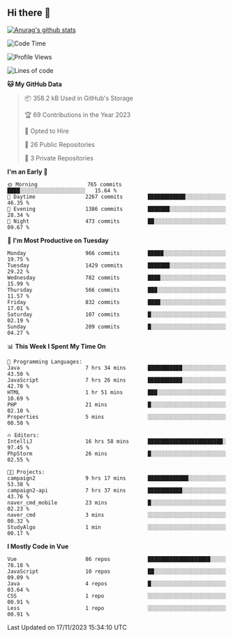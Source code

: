 ## Hi there 👋

[![Anurag's github stats](https://github-readme-stats.vercel.app/api?username=Songwonseok)](https://github.com/anuraghazra/github-readme-stats)



<!--START_SECTION:waka-->
![Code Time](http://img.shields.io/badge/Code%20Time-2%2C553%20hrs%2026%20mins-blue)

![Profile Views](http://img.shields.io/badge/Profile%20Views-0-blue)

![Lines of code](https://img.shields.io/badge/From%20Hello%20World%20I%27ve%20Written-34.8%20million%20lines%20of%20code-blue)

**🐱 My GitHub Data** 

> 📦 358.2 kB Used in GitHub's Storage 
 > 
> 🏆 69 Contributions in the Year 2023
 > 
> 💼 Opted to Hire
 > 
> 📜 26 Public Repositories 
 > 
> 🔑 3 Private Repositories 
 > 
**I'm an Early 🐤** 

```text
🌞 Morning                765 commits         ████░░░░░░░░░░░░░░░░░░░░░   15.64 % 
🌆 Daytime                2267 commits        ████████████░░░░░░░░░░░░░   46.35 % 
🌃 Evening                1386 commits        ███████░░░░░░░░░░░░░░░░░░   28.34 % 
🌙 Night                  473 commits         ██░░░░░░░░░░░░░░░░░░░░░░░   09.67 % 
```
📅 **I'm Most Productive on Tuesday** 

```text
Monday                   966 commits         █████░░░░░░░░░░░░░░░░░░░░   19.75 % 
Tuesday                  1429 commits        ███████░░░░░░░░░░░░░░░░░░   29.22 % 
Wednesday                782 commits         ████░░░░░░░░░░░░░░░░░░░░░   15.99 % 
Thursday                 566 commits         ███░░░░░░░░░░░░░░░░░░░░░░   11.57 % 
Friday                   832 commits         ████░░░░░░░░░░░░░░░░░░░░░   17.01 % 
Saturday                 107 commits         █░░░░░░░░░░░░░░░░░░░░░░░░   02.19 % 
Sunday                   209 commits         █░░░░░░░░░░░░░░░░░░░░░░░░   04.27 % 
```


📊 **This Week I Spent My Time On** 

```text
💬 Programming Languages: 
Java                     7 hrs 34 mins       ███████████░░░░░░░░░░░░░░   43.50 % 
JavaScript               7 hrs 26 mins       ███████████░░░░░░░░░░░░░░   42.70 % 
HTML                     1 hr 51 mins        ███░░░░░░░░░░░░░░░░░░░░░░   10.69 % 
PHP                      21 mins             █░░░░░░░░░░░░░░░░░░░░░░░░   02.10 % 
Properties               5 mins              ░░░░░░░░░░░░░░░░░░░░░░░░░   00.50 % 

🔥 Editors: 
IntelliJ                 16 hrs 58 mins      ████████████████████████░   97.45 % 
PhpStorm                 26 mins             █░░░░░░░░░░░░░░░░░░░░░░░░   02.55 % 

🐱‍💻 Projects: 
campaign2                9 hrs 17 mins       █████████████░░░░░░░░░░░░   53.38 % 
campaign2-api            7 hrs 37 mins       ███████████░░░░░░░░░░░░░░   43.76 % 
naver_cmd_mobile         23 mins             █░░░░░░░░░░░░░░░░░░░░░░░░   02.23 % 
naver_cmd                3 mins              ░░░░░░░░░░░░░░░░░░░░░░░░░   00.32 % 
StudyAlgo                1 min               ░░░░░░░░░░░░░░░░░░░░░░░░░   00.17 % 
```

**I Mostly Code in Vue** 

```text
Vue                      86 repos            ████████████████████░░░░░   78.18 % 
JavaScript               10 repos            ██░░░░░░░░░░░░░░░░░░░░░░░   09.09 % 
Java                     4 repos             █░░░░░░░░░░░░░░░░░░░░░░░░   03.64 % 
CSS                      1 repo              ░░░░░░░░░░░░░░░░░░░░░░░░░   00.91 % 
Less                     1 repo              ░░░░░░░░░░░░░░░░░░░░░░░░░   00.91 % 
```




 Last Updated on 17/11/2023 15:34:10 UTC
<!--END_SECTION:waka-->
